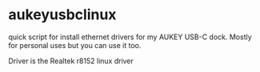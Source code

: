 # aukeyusbclinux

quick script for install ethernet drivers for my AUKEY USB-C dock. Mostly for personal uses but you can use it too.

Driver is the Realtek r8152 linux driver

